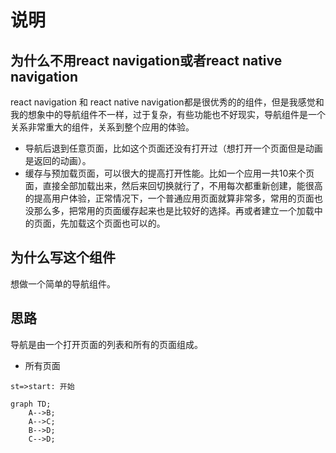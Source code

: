# 说明
## 为什么不用react navigation或者react native navigation
react navigation 和 react native navigation都是很优秀的的组件，但是我感觉和我的想象中的导航组件不一样，过于复杂，有些功能也不好现实，导航组件是一个关系非常重大的组件，关系到整个应用的体验。
* 导航后退到任意页面，比如这个页面还没有打开过（想打开一个页面但是动画是返回的动画）。
* 缓存与预加载页面，可以很大的提高打开性能。比如一个应用一共10来个页面，直接全部加载出来，然后来回切换就行了，不用每次都重新创建，能很高的提高用户体验，正常情况下，一个普通应用页面就算非常多，常用的页面也没那么多，把常用的页面缓存起来也是比较好的选择。再或者建立一个加载中的页面，先加载这个页面也可以的。
## 为什么写这个组件
想做一个简单的导航组件。
## 思路
导航是由一个打开页面的列表和所有的页面组成。
* 所有页面
```flow
st=>start: 开始
```
```mermaid
graph TD;
    A-->B;
    A-->C;
    B-->D;
    C-->D;
```